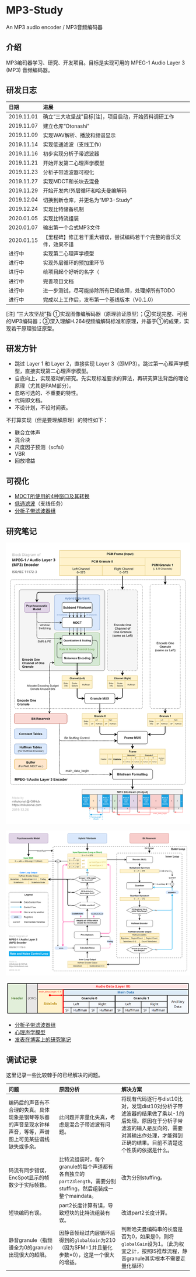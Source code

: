 # MP3-Study

An MP3 audio encoder / MP3音频编码器

## 介绍

MP3编码器学习、研究、开发项目。目标是实现可用的 MPEG-1 Audio Layer 3 (MP3) 音频编码器。

## 研发日志

|日期|进展|
|:----|:----|
|2019.11.01|确立“三大攻坚战”目标[注]，项目启动，开始资料调研工作|
|2019.11.07|建立仓库“Otonashi”|
|2019.11.09|实现WAV解析、播放和频谱显示|
|2019.11.14|实现低通滤波（支线工作）|
|2019.11.16|初步实现分析子带滤波器|
|2019.11.21|开始开发第二心理声学模型|
|2019.11.23|分析子带滤波器可视化|
|2019.11.27|实现MDCT和长块去混叠|
|2019.11.29|开始开发内/外层循环和哈夫曼编解码|
|2019.12.04|切换到新仓库，并更名为“MP3-Study”|
|2019.12.24|实现比特储备机制|
|2020.01.05|实现比特流组装|
|2020.01.07|输出第一个合式MP3文件|
|2020.01.15|【里程碑】修正若干重大错误，尝试编码若干个完整的音乐文件，效果不错|
|进行中|实现第二心理声学模型|
|进行中|实现外层循环的预加重环节|
|进行中|给项目起个好听的名字（|
|进行中|完善项目文档|
|进行中|进一步测试，尽可能排除所有已知故障，处理掉所有TODO|
|进行中|完成以上工作后，发布第一个基线版本（V0.1.0）|

[注] “三大攻坚战”指 ①实现图像编解码器（原理验证原型）；②实现完整、可用的MP3编码器；③深入理解H.264视频编解码标准和原理，并基于①的成果，实现若干原理验证原型。

## 研发方针

- 跳过 Layer 1 和 Layer 2，直接实现 Layer 3（即MP3）。跳过第一心理声学模型，直接实现第二心理声学模型。
- 自底向上，实现驱动的研究。先实现标准要求的算法，再研究算法背后的理论原理（尤其是PAM部分）。
- 忽略可选的、不重要的特性。
- 代码即文档。
- 不设计划，不设时间表。

不打算实现（但是要理解原理）的特性如下：

- 联合立体声
- 混合块
- 尺度因子预测（scfsi）
- VBR
- 回放增益

## 可视化

- [MDCT所使用的4种窗口及其转换](https://mikukonai.com/MP3-Study/demo/MDCT-windows.html)
- [低通滤波](https://mikukonai.com/MP3-Study/demo/LPF.html)（支线任务）
- [分析子带滤波器组](https://mikukonai.com/MP3-Study/demo/Filterbank.html)

## 研究笔记

![编码器框图](./documentation/mp3-encoder-diagram.png)

![码率和噪声控制循环](./documentation/mp3-qloop.png)

![帧结构](./documentation/mp3-frame.png)

- [分析子带滤波器组](./documentation/分析子带滤波器组.md)
- [心理声学模型](./documentation/心理声学模型.md)
- [发表在博客上的研究笔记](https://mikukonai.com/#/wiki/MP3%E7%BC%96%E8%A7%A3%E7%A0%81%E5%8E%9F%E7%90%86)

## 调试记录

这里记录一些比较棘手的已经解决的问题。

|问题|原因分析|解决方案|
|:--|:--|:--|
|编码后的声音有不合理的失真。具体现象是钢琴等乐器的声音呈现水钟样声音，等等，声谱图上可见某些谱线缺失或多余。|此问题并非量化失真，考虑是混合子带滤波有问题。|将现有代码逐行与dist10比对，发现dist10对分析子带滤波器的结果做了乘以-1的后处理。原因在于分析子带滤波的输入是反向的，需要对其输出作处理，才能得到正确的结果。目前不清楚这个性质的依据是什么。|
|码流有同步错误，EncSpot显示的帧数少于实际帧数。|比特流组装时，每个granule的每个声道都有各自独立的`part23length`，需要分别stuffing，然后组装成一整个maindata。|改为分别stuffing。|
|短块编码有误。|part2长度计算有误，导致短块的比特流组装有误。|改进part2长度计算。|
|静音granule（指频谱全为0的granule）出现很大的超限。|因静音帧经过内层循环后得到的`globalGain`为210（因为SFM=1并且量化步数=0），这是一个很大的增益。|判断哈夫曼编码串的长度是否为0，如果是0，则将`globalGain`设为1。（此为权宜之计，按照IS推荐流程，静音granule其实根本不需要走量化循环）|

